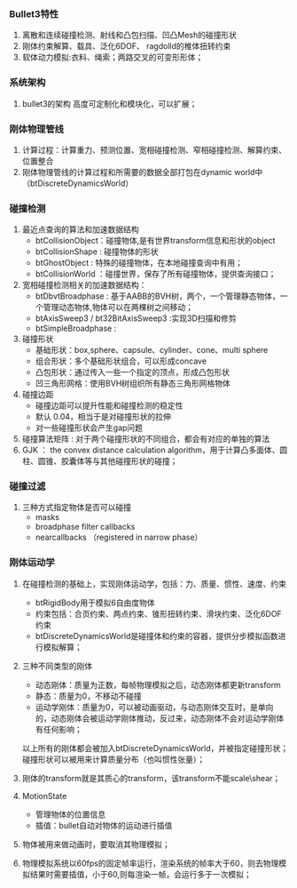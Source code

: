 ### Bullet3特性

1. 离散和连续碰撞检测、射线和凸包扫描、凹凸Mesh的碰撞形状
2. 刚体约束解算、载具、泛化6DOF、 ragdolld的椎体扭转约束
3. 软体动力模拟:衣料、绳索；两路交叉的可变形形体；

### 系统架构

1. bullet3的架构 高度可定制化和模块化，可以扩展；

### 刚体物理管线

1. 计算过程：计算重力、预测位置、宽相碰撞检测、窄相碰撞检测、解算约束、位置整合
2. 刚体物理管线的计算过程和所需要的数据全部打包在dynamic world中（btDiscreteDynamicsWorld）

### 碰撞检测

1. 最近点查询的算法和加速数据结构
   - btCollisionObject：碰撞物体,是有世界transform信息和形状的object
   - btCollisionShape : 碰撞物体的形状
   - btGhostObject : 特殊的碰撞物体，在本地碰撞查询中有用；
   - btCollisionWorld ：碰撞世界，保存了所有碰撞物体，提供查询接口；
2. 宽相碰撞检测相关的加速数据结构：
   - btDbvtBroadphase : 基于AABB的BVH树，两个，一个管理静态物体，一个管理动态物体,物体可以在两棵树之间移动；
   - btAxisSweep3 / bt32BitAxisSweep3 :实现3D扫描和修剪
   - btSimpleBroadphase :
3. 碰撞形状
   - 基础形状：box,sphere、capsule、cylinder、cone、multi sphere
   - 组合形状：多个基础形状组合，可以形成concave
   - 凸包形状：通过传入一些一个指定的顶点，形成凸包形状
   - 凹三角形网格：使用BVH树组织所有静态三角形网格物体
4. 碰撞边距 
   - 碰撞边距可以提升性能和碰撞检测的稳定性
   - 默认 0.04，相当于是对碰撞形状的拉伸
   - 对一些碰撞形状会产生gap问题
5. 碰撞算法矩阵 : 对于两个碰撞形状的不同组合，都会有对应的单独的算法
6. GJK ： the convex distance calculation algorithm，用于计算凸多面体、圆柱、圆锥、胶囊体等与其他碰撞形状的碰撞；

### 碰撞过滤

1. 三种方式指定物体是否可以碰撞
   - masks
   - broadphase filter callbacks
   - nearcallbacks （registered in narrow phase）

### 刚体运动学

1. 在碰撞检测的基础上，实现刚体运动学，包括：力、质量、惯性、速度、约束

   - btRigidBody用于模拟6自由度物体
   - 约束包括：合页约束、两点约束、锥形扭转约束、滑块约束、泛化6DOF约束
   - btDiscreteDynamicsWorld是碰撞体和约束的容器，提供分步模拟函数进行模拟解算；

2. 三种不同类型的刚体

   - 动态刚体：质量为正数，每帧物理模拟之后，动态刚体都更新transform
   - 静态：质量为0，不移动不碰撞
   - 运动学刚体：质量为0，可以被动画驱动，与动态刚体交互时，是单向的，动态刚体会被运动学刚体推动，反过来，动态刚体不会对运动学刚体有任何影响；

   以上所有的刚体都会被加入btDiscreteDynamicsWorld，并被指定碰撞形状；碰撞形状可以被用来计算质量分布（也叫惯性张量）；

3. 刚体的transform就是其质心的transform，该transform不能scale\shear；

4. MotionState

   - 管理物体的位置信息
   - 插值：bullet自动对物体的运动进行插值

5. 物体被用来做动画时，要取消其物理模拟；

6. 物理模拟系统以60fps的固定帧率运行，渲染系统的帧率大于60，则去物理模拟结果时需要插值，小于60,则每渲染一帧，会运行多于一次模拟；























